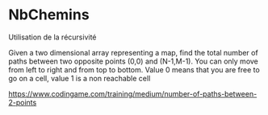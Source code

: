 # NbChemins

Utilisation de la récursivité 

Given a two dimensional array representing a map, find the total number of paths between two opposite points (0,0) and (N-1,M-1). 
You can only move from left to right and from top to bottom. Value 0 means that you are free to go on a cell, value 1 is a non reachable cell

https://www.codingame.com/training/medium/number-of-paths-between-2-points

